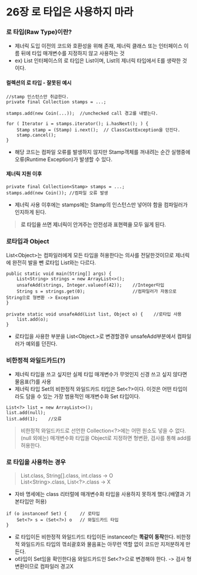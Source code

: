 # 26장 로 타입은 사용하지 마라

### 로 타입(Raw Type)이란?
* 제너릭 도입 이전의 코드와 호환성을 위해 존재, 제너릭 클래스 또는 인터페이스 이름 뒤에 타입 매개변수를 지정하지 않고 사용하는 것
* ex) List 인터페이스의 로 타입은 List이며, List<E>의 제너릭 타입에서 E를 생략한 것이다.

#### 컬렉션의 로 타입 - 잘못된 예시
```
//stamp 인스턴스만 취급한다.
private final Collection stamps = ...;

stamps.add(new Coin(...));  //unchecked call 경고를 내뱉는다.

for ( Iterator i = stamps.iterator(); i.hasNext(); ) {
    Stamp stamp = (Stamp) i.next();  // ClassCastException을 던진다.
    stamp.cancel();
}
```
* 해당 코드는 컴파일 오류를 발생하지 않지만 Stamp객체를 꺼내려는 순간 실행중에 오류(Runtime Exception)가 발생할 수 있다.

#### 제너릭 지원 이후
```
private final Collection<Stamp> stamps = ...;
stamps.add(new Coin()); //컴파일 오류 발생
```
* 제너릭 사용 이후에는 stamps에는 Stamp의 인스턴스만 넣어야 함을 컴파일러가 인지하게 된다. 
> **로 타입을 쓰면 제너릭이 안겨주는 안전성과 표현력을 모두 잃게 된다.**

### 로타입과 Object
List&lt;Object&gt;는 컴파일러에게 모든 타입을 허용한다는 의사를 전달한것이므로 제너릭에 완전히 발을 뺀 로타입 List와는 다르다.
```
public static void main(String[] args) {
    List<String> strings = new ArrayList<>();
    unsafeAdd(strings, Integer.valueof(42));    //Integer타입
    String s = strings.get(0);                  //컴파일러가 자동으로 String으로 형변환 -> Exception
}

private static void unsafeAdd(List list, Object o) {    //로타입 사용
    list.add(o);
}
```
* 로타입을 사용한 부분을 List<Object.>로 변경할경우 unsafeAdd부분에서 컴파일러가 예외를 던진다.

### 비한정적 와일드카드(?)
* 제너릭 타입을 쓰고 싶지만 실제 타입 매개변수가 무엇인지 신경 쓰고 싶지 않다면 물음표(?)를 사용
* 제너릭 타입 Set<E>의 비한정적 와일드카드 타입은 Set<?>이다. 이것은 어떤 타입이라도 담을 수 있는 가장 범용적인 매개변수화 Set 타입이다.
```
List<?> list = new ArrayList<>();
list.add(null);
list.add(1);    //오류
```
> 비한정적 와일드카드로 선언한 Collection<?>에는 어떤 원소도 넣을 수 없다. (null 외에는) 
> 매개변수화 타입을 Object로 지정하면 형변환, 검사를 통해 add를 허용한다.

### 로 타입을 사용하는 경우
> List.class, String[].class, int.class -> O <br>
> List&lt;String&gt;.class, List&lt;?&gt;.class -> X
* 자바 명세에는 class 리터럴에 매개변수화 타입을 사용하지 못하게 했다.(배열과 기본타입만 허용)

```
if (o instanceof Set) {     // 로타입
    Set<?> s = (Set<?>) o   // 와일드카드 타입
}
```
* 로 타입이든 비한정적 와일드카드 타입이든 instanceof는 **똑같이 동작**한다. 비한정적 와일드카드 타입의 꺾쇠괄호와 물음표는 아무런 역할 없이 코드만 지저분하게 만든다.
* o타입이 Set임을 확인한다음 와일드카드인 Set<?>으로 변경해야 한다. -> 검사 형변환이므로 컴파일러 경고X